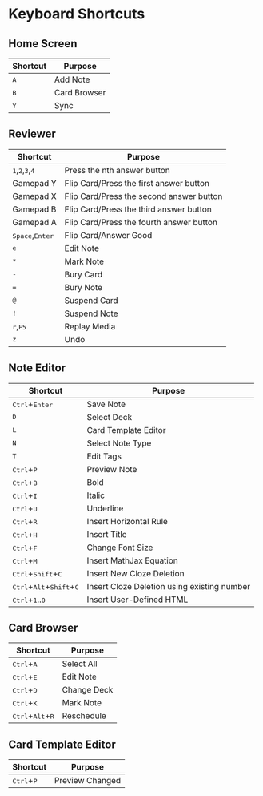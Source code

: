 # Keyboard Shortcuts

## Home Screen

| Shortcut     | Purpose      |
| ------------ | ------------ |
| <kbd>A</kbd> | Add Note     |
| <kbd>B</kbd> | Card Browser |
| <kbd>Y</kbd> | Sync         |

## Reviewer

| Shortcut                                            | Purpose                                  |
| --------------------------------------------------- | ---------------------------------------- |
| <kbd>1</kbd>,<kbd>2</kbd>,<kbd>3</kbd>,<kbd>4</kbd> | Press the nth answer button              |
| Gamepad Y                                           | Flip Card/Press the first answer button  |
| Gamepad X                                           | Flip Card/Press the second answer button |
| Gamepad B                                           | Flip Card/Press the third answer button  |
| Gamepad A                                           | Flip Card/Press the fourth answer button |
| <kbd>Space</kbd>,<kbd>Enter</kbd>                   | Flip Card/Answer Good                    |
| <kbd>e</kbd>                                        | Edit Note                                |
| <kbd>*</kbd>                                        | Mark Note                                |
| <kbd>-</kbd>                                        | Bury Card                                |
| <kbd>=</kbd>                                        | Bury Note                                |
| <kbd>@</kbd>                                        | Suspend Card                             |
| <kbd>!</kbd>                                        | Suspend Note                             |
| <kbd>r</kbd>,<kbd>F5</kbd>                          | Replay Media                             |
| <kbd>z</kbd>                                        | Undo                                     |

## Note Editor

| Shortcut                                                     | Purpose                                     |
| ------------------------------------------------------------ | ------------------------------------------- |
| <kbd>Ctrl</kbd>+<kbd>Enter</kbd>                             | Save Note                                   |
| <kbd>D</kbd>                                                 | Select Deck                                 |
| <kbd>L</kbd>                                                 | Card Template Editor                        |
| <kbd>N</kbd>                                                 | Select Note Type                            |
| <kbd>T</kbd>                                                 | Edit Tags                                   |
| <kbd>Ctrl</kbd>+<kbd>P</kbd>                                 | Preview Note                                |
| <kbd>Ctrl</kbd>+<kbd>B</kbd>                                 | Bold                                        |
| <kbd>Ctrl</kbd>+<kbd>I</kbd>                                 | Italic                                      |
| <kbd>Ctrl</kbd>+<kbd>U</kbd>                                 | Underline                                   |
| <kbd>Ctrl</kbd>+<kbd>R</kbd>                                 | Insert Horizontal Rule                      |
| <kbd>Ctrl</kbd>+<kbd>H</kbd>                                 | Insert Title                                |
| <kbd>Ctrl</kbd>+<kbd>F</kbd>                                 | Change Font Size                            |
| <kbd>Ctrl</kbd>+<kbd>M</kbd>                                 | Insert MathJax Equation                     |
| <kbd>Ctrl</kbd>+<kbd>Shift</kbd>+<kbd>C</kbd>                | Insert New Cloze Deletion                   |
| <kbd>Ctrl</kbd>+<kbd>Alt</kbd>+<kbd>Shift</kbd>+<kbd>C</kbd> | Insert Cloze Deletion using existing number |
| <kbd>Ctrl</kbd>+<kbd>1</kbd>..<kbd>0</kbd>                   | Insert User-Defined HTML                    |

## Card Browser

| Shortcut                                    | Purpose     |
| ------------------------------------------- | ----------- |
| <kbd>Ctrl</kbd>+<kbd>A</kbd>                | Select All  |
| <kbd>Ctrl</kbd>+<kbd>E</kbd>                | Edit Note   |
| <kbd>Ctrl</kbd>+<kbd>D</kbd>                | Change Deck |
| <kbd>Ctrl</kbd>+<kbd>K</kbd>                | Mark Note   |
| <kbd>Ctrl</kbd>+<kbd>Alt</kbd>+<kbd>R</kbd> | Reschedule  |

## Card Template Editor

| Shortcut                     | Purpose         |
| ---------------------------- | --------------- |
| <kbd>Ctrl</kbd>+<kbd>P</kbd> | Preview Changed |
